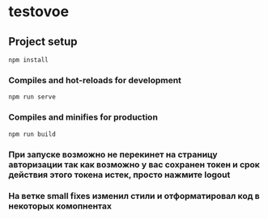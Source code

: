 # testovoe

## Project setup
```
npm install
```

### Compiles and hot-reloads for development
```
npm run serve
```

### Compiles and minifies for production
```
npm run build
```

### При запуске возможно не перекинет на страницу авторизации так как возможно у вас сохранен токен и срок действия этого токена истек, просто нажмите logout
### На ветке small fixes изменил стили и отформатировал код в некоторых комопнентах
